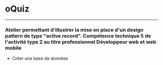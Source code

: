 # oQuiz
___

### Atelier permettant d'illustrer la mise en place d'un design pattern de type "active record". Compétence technique 5 de l'activité type 2 au titre professionnel **Développeur web et web mobile**
- Créer une base de données
